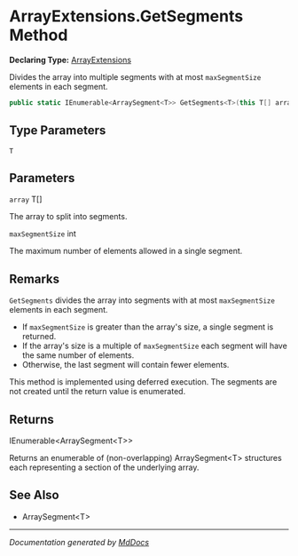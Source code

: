 ﻿# ArrayExtensions.GetSegments Method

**Declaring Type:** [ArrayExtensions](../index.md)

Divides the array into multiple segments with at most `maxSegmentSize` elements in each segment.

```csharp
public static IEnumerable<ArraySegment<T>> GetSegments<T>(this T[] array, int maxSegmentSize);
```

## Type Parameters

`T`

## Parameters

`array`  T\[\]

The array to split into segments.

`maxSegmentSize`  int

The maximum number of elements allowed in a single segment.

## Remarks

`GetSegments` divides the array into segments with at most `maxSegmentSize` elements in each segment.

- If `maxSegmentSize` is greater than the array's size, a single segment is returned.
- If the array's size is a multiple of `maxSegmentSize` each segment will have the same number of elements.
- Otherwise, the last segment will contain fewer elements.

This method is implemented using deferred execution. The segments are not created until the return value is enumerated.

## Returns

IEnumerable\<ArraySegment\<T\>\>

Returns an enumerable of (non\-overlapping) ArraySegment\<T\> structures each representing a section of the underlying array.

## See Also

- ArraySegment\<T\>

___

*Documentation generated by [MdDocs](https://github.com/ap0llo/mddocs)*
